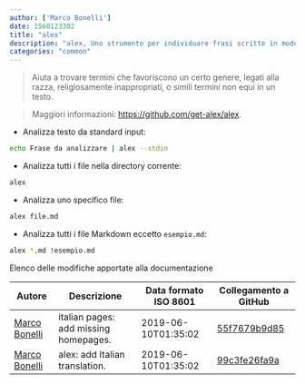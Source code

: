```yaml
---
author: ['Marco Bonelli']
date: 1560123302
title: "alex"
description: "alex, Uno strumento per individuare frasi scritte in modo insensibile o sconsiderato."
categories: "common"
---
```

> Aiuta a trovare termini che favoriscono un certo genere, legati alla razza, religiosamente inappropriati, o simili termini non equi in un testo.

> Maggiori informazioni: <https://github.com/get-alex/alex>.

- Analizza testo da standard input:

```bash
echo Frase da analizzare | alex --stdin
```

- Analizza tutti i file nella directory corrente:

```bash
alex
```

- Analizza uno specifico file:

```bash
alex file.md
```

- Analizza tutti i file Markdown eccetto `esempio.md`:

```bash
alex *.md !esempio.md
```
Elenco delle modifiche apportate alla documentazione


Autore | Descrizione | Data formato ISO 8601 | Collegamento a GitHub
------|-----|-----|-----
[Marco Bonelli](mailto:marco@mebeim.net) | italian pages: add missing homepages. | 2019-06-10T01:35:02 | [55f7679b9d85](https://github.com/tldr-pages/tldr/commit/55f7679b9d85480f6c81738bd32c7901a1db36fe)
[Marco Bonelli](mailto:mb5.marcob@gmail.com) | alex: add Italian translation. | 2019-06-10T01:35:02 | [99c3fe26fa9a](https://github.com/tldr-pages/tldr/commit/99c3fe26fa9a2769ac8929dd20c03124cb669cc8)

